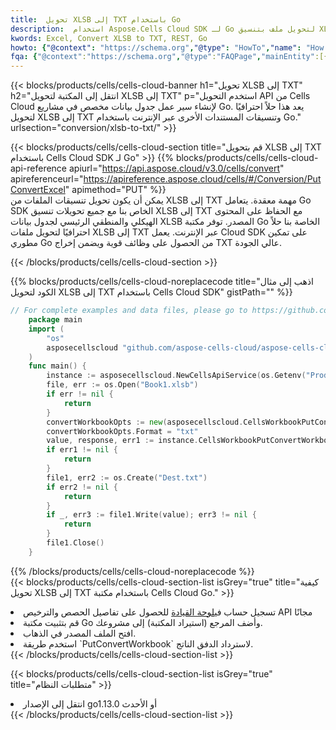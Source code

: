 ```yaml
---
title:  تحويل XLSB إلى TXT باستخدام Go
description:  استخدام Aspose.Cells Cloud SDK لـ Go لتحويل ملف بتنسيق XLSB إلى ملف بتنسيق TXT.
kwords: Excel, Convert XLSB to TXT, REST, Go
howto: {"@context": "https://schema.org","@type": "HowTo","name": "How to convert XLSB to TXT using the Cells Cloud Go library.","description": "How to convert XLSB to TXT using the Cells Cloud Go library.","image": {"@type": "ImageObject"},"url": "/go/conversion/xlsb-to-txt/","step": [{ "@type": "HowToStep","name": "How to convert XLSB to TXT using the Cells Cloud Go library. step 1", "image": {"@type": "ImageObject",},"url": "/go/conversion/xlsb-to-txt/","text": "Register an account at <a href='https://dashboard.aspose.cloud/'>Dashboard</a> to get free API quota & authorization details",},{ "@type": "HowToStep","name": "How to convert XLSB to TXT using the Cells Cloud Go library. step 1", "image": {"@type": "ImageObject",},"url": "/go/conversion/xlsb-to-txt/","text": "Install Go library and add the reference (import the library) to your project.",},{ "@type": "HowToStep","name": "How to convert XLSB to TXT using the Cells Cloud Go library. step 1", "image": {"@type": "ImageObject",},"url": "/go/conversion/xlsb-to-txt/","text": "Open the source file in go.",},{ "@type": "HowToStep","name": "How to convert XLSB to TXT using the Cells Cloud Go library. step 1", "image": {"@type": "ImageObject",},"url": "/go/conversion/xlsb-to-txt/","text": "Use the `PutConvertWorkbook` method to retrieve the resulting stream.",}, ],"supply": {"@type": "HowToSupply","name": "document"},"tool": [{"@type": "HowToTool","name": "Goland, Visual Studio Code, Eclipse"},{"@type": "HowToTool","name": "Aspose Cells"}],"totalTime": "PT6M"}
fqa: {"@context":"https://schema.org","@type":"FAQPage","mainEntity":[{"@type":"Question","name":"Why convert file formats in C# using REST API?","acceptedAnswer":{"@type":"Answer","text":"Documents are encoded in many ways, and some files may be incompatible with the software you use. To open and read such files, just convert them to appropriate file formats.<br/><ol><li>Install .NET SDK and add the reference (import the library) to your project.</li><li>Open the source file in C# using REST API.</li><li>Call the PutConvertWorkbookRequest() method, passing an output filename with required extension.</li><li>Get the result of conversion as a separate file.</li></ol>"}},{"@type":"Question","name":"What file formats can I convert with your C# library?","acceptedAnswer":{"@type":"Answer","text":"We support a variety of file formats for conversion using .NET library, including XLSX, Excel, xls , PDF, CSV, HTML, Markdown, XML, PNG, JPG, TIFF, Json, TXT and many more."}},{"@type":"Question","name":"What is the maximum allowed file size for conversion using this .NET library?","acceptedAnswer":{"@type":"Answer","text":"There are no file size limits for format conversions using .NET library."}}]}
---
```

{{< blocks/products/cells/cells-cloud-banner h1="تحويل XLSB إلى TXT" h2="انتقل إلى المكتبة لتحويل XLSB إلى TXT" p="استخدم التحويل API من Cells Cloud لإنشاء سير عمل جدول بيانات مخصص في مشاريع Go. يعد هذا حلاً احترافيًا لتحويل XLSB إلى TXT وتنسيقات المستندات الأخرى عبر الإنترنت باستخدام Go." urlsection="conversion/xlsb-to-txt/" >}}

{{< blocks/products/cells/cells-cloud-section title="قم بتحويل XLSB إلى TXT باستخدام Cells Cloud SDK لـ Go" >}}
{{% blocks/products/cells/cells-cloud-api-reference apiurl="https://api.aspose.cloud/v3.0/cells/convert" apireferenceurl="https://apireference.aspose.cloud/cells/#/Conversion/PutConvertExcel" apimethod="PUT" %}}
<br/>
يمكن أن يكون تحويل تنسيقات الملفات من XLSB إلى TXT مهمة معقدة. يتعامل Go SDK الخاص بنا مع جميع تحويلات تنسيق XLSB إلى TXT مع الحفاظ على المحتوى الهيكلي والمنطقي الرئيسي لجدول بيانات XLSB المصدر. توفر مكتبة Go الخاصة بنا حلاً احترافيًا لتحويل ملفات XLSB إلى TXT عبر الإنترنت. يعمل Cloud SDK على تمكين مطوري Go من الحصول على وظائف قوية ويضمن إخراج TXT عالي الجودة.

{{< /blocks/products/cells/cells-cloud-section >}}

{{% blocks/products/cells/cells-cloud-noreplacecode title="اذهب إلى مثال الكود لتحويل XLSB إلى TXT باستخدام Cells Cloud SDK" gistPath="" %}}
 
```go
// For complete examples and data files, please go to https://github.com/aspose-cells-cloud/aspose-cells-cloud-go/
    package main
    import (
	    "os"
	    asposecellscloud "github.com/aspose-cells-cloud/aspose-cells-cloud-go/v22"
    )
    func main() {
	    instance := asposecellscloud.NewCellsApiService(os.Getenv("ProductClientId"), os.Getenv("ProductClientSecret"))
	    file, err := os.Open("Book1.xlsb")
	    if err != nil {
		    return
	    }
	    convertWorkbookOpts := new(asposecellscloud.CellsWorkbookPutConvertWorkbookOpts)
	    convertWorkbookOpts.Format = "txt"
	    value, response, err1 := instance.CellsWorkbookPutConvertWorkbook(file, convertWorkbookOpts)
	    if err1 != nil {
		    return
	    }
	    file1, err2 := os.Create("Dest.txt")
	    if err2 != nil {
		    return
	    }
	    if _, err3 := file1.Write(value); err3 != nil {
		    return
	    }
	    file1.Close()
    }
```
 
{{% /blocks/products/cells/cells-cloud-noreplacecode %}}
<br/>
{{< blocks/products/cells/cells-cloud-section-list isGrey="true" title="كيفية تحويل XLSB إلى TXT باستخدام مكتبة Cells Cloud Go." >}}
<li> تسجيل حساب في<a href="https://dashboard.aspose.cloud/">لوحة القيادة</a> للحصول على تفاصيل الحصص والترخيص API مجانًا</li>
<li>قم بتثبيت مكتبة Go وأضف المرجع (استيراد المكتبة) إلى مشروعك.</li>
<li>افتح الملف المصدر في الذهاب.</li>
<li>استخدم طريقة `PutConvertWorkbook` لاسترداد الدفق الناتج.</li>
{{< /blocks/products/cells/cells-cloud-section-list >}}

{{< blocks/products/cells/cells-cloud-section-list isGrey="true" title="متطلبات النظام" >}}
<li>انتقل إلى الإصدار go1.13.0 أو الأحدث</li>
{{< /blocks/products/cells/cells-cloud-section-list >}}
